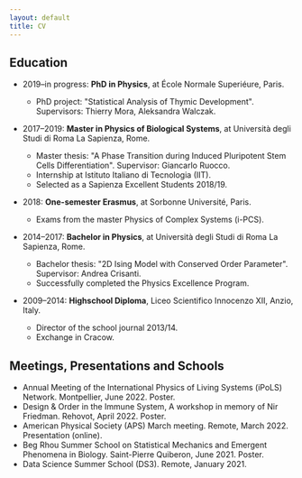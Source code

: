 ```yaml
---
layout: default
title: CV
---
```


## Education

* 2019–in progress: **PhD in Physics**, at École Normale Superiéure, Paris. 
  * PhD project: "Statistical Analysis of Thymic Development". Supervisors: Thierry Mora, Aleksandra Walczak.

* 2017–2019: **Master in Physics of Biological Systems**, at Università degli Studi di Roma La Sapienza, Rome. 
  * Master thesis: "A Phase Transition during Induced Pluripotent Stem Cells Differentiation". Supervisor: Giancarlo Ruocco.
  * Internship at Istituto Italiano di Tecnologia (IIT).
  * Selected as a Sapienza Excellent Students 2018/19.

* 2018: **One-semester Erasmus**, at Sorbonne Université, Paris. 
  * Exams from the master Physics of Complex Systems (i-PCS).

* 2014–2017: **Bachelor in Physics**, at Università degli Studi di Roma La Sapienza, Rome. 
  * Bachelor thesis: "2D Ising Model with Conserved Order Parameter". Supervisor: Andrea Crisanti.
  * Successfully completed the Physics Excellence Program.

* 2009–2014: **Highschool Diploma**, Liceo Scientifico Innocenzo XII, Anzio, Italy.
  * Director of the school journal 2013/14.
  * Exchange in Cracow.

## Meetings, Presentations and Schools

* Annual Meeting of the International Physics of Living Systems (iPoLS) Network. Montpellier, June 2022. Poster.
* Design & Order in the Immune System, A workshop in memory of Nir Friedman. Rehovot, April 2022. Poster.
* American Physical Society (APS) March meeting. Remote, March 2022. Presentation (online).
* Beg Rhou Summer School on Statistical Mechanics and Emergent Phenomena in Biology. Saint-Pierre Quiberon, June 2021. Poster.
* Data Science Summer School (DS3). Remote, January 2021.
